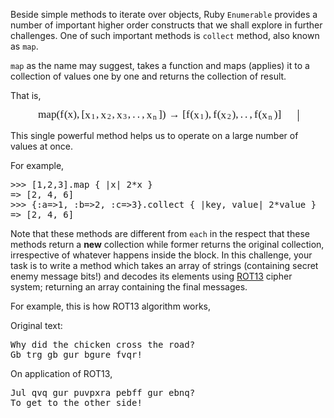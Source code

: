 Beside simple methods to iterate over objects, Ruby `Enumerable` provides a number of important higher order constructs that we shall explore in further challenges. One of such important methods is `collect` method, also known as `map`.

`map` as the name may suggest, takes a function and maps (applies) it to a collection of values one by one and returns the collection of result.

That is,<span class="MathJax_Preview"></span>

<div class="MathJax_Display" role="textbox" aria-readonly="true" style="text-align: center;"><span class="MathJax" id="MathJax-Element-1-Frame"><nobr><span class="math" id="MathJax-Span-1" style="width: 29.722em; display: inline-block;"><span style="display: inline-block; position: relative; width: 24.167em; height: 0px; font-size: 123%;"><span style="position: absolute; clip: rect(1.809em 1000.002em 3.119em -0.404em); top: -2.708em; left: 0.002em;"><span class="mrow" id="MathJax-Span-2"><span class="mtext" id="MathJax-Span-3" style="font-family: MathJax_Main;">map</span><span class="mo" id="MathJax-Span-4" style="font-family: MathJax_Main;">(</span><span class="mi" id="MathJax-Span-5" style="font-family: MathJax_Math-italic;">f<span style="display: inline-block; overflow: hidden; height: 1px; width: 0.047em;"></span></span><span class="mo" id="MathJax-Span-6" style="font-family: MathJax_Main;">(</span><span class="mi" id="MathJax-Span-7" style="font-family: MathJax_Math-italic;">x</span><span class="mo" id="MathJax-Span-8" style="font-family: MathJax_Main;">)</span><span class="mo" id="MathJax-Span-9" style="font-family: MathJax_Main;">,</span><span class="mo" id="MathJax-Span-10" style="font-family: MathJax_Main; padding-left: 0.183em;">[</span><span class="msubsup" id="MathJax-Span-11"><span style="display: inline-block; position: relative; width: 1.041em; height: 0px;"><span style="position: absolute; clip: rect(1.899em 1000.002em 2.622em -0.359em); top: -2.482em; left: 0.002em;"><span class="mi" id="MathJax-Span-12" style="font-family: MathJax_Math-italic;">x</span><span style="display: inline-block; width: 0px; height: 2.486em;"></span></span><span style="position: absolute; top: -2.211em; left: 0.589em;"><span class="mn" id="MathJax-Span-13" style="font-size: 70.7%; font-family: MathJax_Main;">1</span><span style="display: inline-block; width: 0px; height: 2.351em;"></span></span></span></span><span class="mo" id="MathJax-Span-14" style="font-family: MathJax_Main;">,</span><span class="msubsup" id="MathJax-Span-15" style="padding-left: 0.183em;"><span style="display: inline-block; position: relative; width: 1.041em; height: 0px;"><span style="position: absolute; clip: rect(1.899em 1000.002em 2.622em -0.359em); top: -2.482em; left: 0.002em;"><span class="mi" id="MathJax-Span-16" style="font-family: MathJax_Math-italic;">x</span><span style="display: inline-block; width: 0px; height: 2.486em;"></span></span><span style="position: absolute; top: -2.211em; left: 0.589em;"><span class="mn" id="MathJax-Span-17" style="font-size: 70.7%; font-family: MathJax_Main;">2</span><span style="display: inline-block; width: 0px; height: 2.351em;"></span></span></span></span><span class="mo" id="MathJax-Span-18" style="font-family: MathJax_Main;">,</span><span class="msubsup" id="MathJax-Span-19" style="padding-left: 0.183em;"><span style="display: inline-block; position: relative; width: 1.041em; height: 0px;"><span style="position: absolute; clip: rect(1.899em 1000.002em 2.622em -0.359em); top: -2.482em; left: 0.002em;"><span class="mi" id="MathJax-Span-20" style="font-family: MathJax_Math-italic;">x</span><span style="display: inline-block; width: 0px; height: 2.486em;"></span></span><span style="position: absolute; top: -2.211em; left: 0.589em;"><span class="mn" id="MathJax-Span-21" style="font-size: 70.7%; font-family: MathJax_Main;">3</span><span style="display: inline-block; width: 0px; height: 2.351em;"></span></span></span></span><span class="mo" id="MathJax-Span-22" style="font-family: MathJax_Main;">,</span><span class="mo" id="MathJax-Span-23" style="font-family: MathJax_Main; padding-left: 0.183em;">.</span><span class="mo" id="MathJax-Span-24" style="font-family: MathJax_Main; padding-left: 0.183em;">.</span><span class="mo" id="MathJax-Span-25" style="font-family: MathJax_Main; padding-left: 0.183em;">,</span><span class="msubsup" id="MathJax-Span-26" style="padding-left: 0.183em;"><span style="display: inline-block; position: relative; width: 1.131em; height: 0px;"><span style="position: absolute; clip: rect(1.899em 1000.002em 2.622em -0.359em); top: -2.482em; left: 0.002em;"><span class="mi" id="MathJax-Span-27" style="font-family: MathJax_Math-italic;">x</span><span style="display: inline-block; width: 0px; height: 2.486em;"></span></span><span style="position: absolute; top: -2.166em; left: 0.589em;"><span class="mi" id="MathJax-Span-28" style="font-size: 70.7%; font-family: MathJax_Math-italic;">n</span><span style="display: inline-block; width: 0px; height: 2.306em;"></span></span></span></span><span class="mo" id="MathJax-Span-29" style="font-family: MathJax_Main;">]</span><span class="mo" id="MathJax-Span-30" style="font-family: MathJax_Main;">)</span><span class="mo" id="MathJax-Span-31" style="font-family: MathJax_Main; padding-left: 0.273em;">→</span><span class="mo" id="MathJax-Span-32" style="font-family: MathJax_Main; padding-left: 0.273em;">[</span><span class="mi" id="MathJax-Span-33" style="font-family: MathJax_Math-italic;">f<span style="display: inline-block; overflow: hidden; height: 1px; width: 0.047em;"></span></span><span class="mo" id="MathJax-Span-34" style="font-family: MathJax_Main;">(</span><span class="msubsup" id="MathJax-Span-35"><span style="display: inline-block; position: relative; width: 1.041em; height: 0px;"><span style="position: absolute; clip: rect(1.899em 1000.002em 2.622em -0.359em); top: -2.482em; left: 0.002em;"><span class="mi" id="MathJax-Span-36" style="font-family: MathJax_Math-italic;">x</span><span style="display: inline-block; width: 0px; height: 2.486em;"></span></span><span style="position: absolute; top: -2.211em; left: 0.589em;"><span class="mn" id="MathJax-Span-37" style="font-size: 70.7%; font-family: MathJax_Main;">1</span><span style="display: inline-block; width: 0px; height: 2.351em;"></span></span></span></span><span class="mo" id="MathJax-Span-38" style="font-family: MathJax_Main;">)</span><span class="mo" id="MathJax-Span-39" style="font-family: MathJax_Main;">,</span><span class="mi" id="MathJax-Span-40" style="font-family: MathJax_Math-italic; padding-left: 0.183em;">f<span style="display: inline-block; overflow: hidden; height: 1px; width: 0.047em;"></span></span><span class="mo" id="MathJax-Span-41" style="font-family: MathJax_Main;">(</span><span class="msubsup" id="MathJax-Span-42"><span style="display: inline-block; position: relative; width: 1.041em; height: 0px;"><span style="position: absolute; clip: rect(1.899em 1000.002em 2.622em -0.359em); top: -2.482em; left: 0.002em;"><span class="mi" id="MathJax-Span-43" style="font-family: MathJax_Math-italic;">x</span><span style="display: inline-block; width: 0px; height: 2.486em;"></span></span><span style="position: absolute; top: -2.211em; left: 0.589em;"><span class="mn" id="MathJax-Span-44" style="font-size: 70.7%; font-family: MathJax_Main;">2</span><span style="display: inline-block; width: 0px; height: 2.351em;"></span></span></span></span><span class="mo" id="MathJax-Span-45" style="font-family: MathJax_Main;">)</span><span class="mo" id="MathJax-Span-46" style="font-family: MathJax_Main;">,</span><span class="mo" id="MathJax-Span-47" style="font-family: MathJax_Main; padding-left: 0.183em;">.</span><span class="mo" id="MathJax-Span-48" style="font-family: MathJax_Main; padding-left: 0.183em;">.</span><span class="mo" id="MathJax-Span-49" style="font-family: MathJax_Main; padding-left: 0.183em;">,</span><span class="mi" id="MathJax-Span-50" style="font-family: MathJax_Math-italic; padding-left: 0.183em;">f<span style="display: inline-block; overflow: hidden; height: 1px; width: 0.047em;"></span></span><span class="mo" id="MathJax-Span-51" style="font-family: MathJax_Main;">(</span><span class="msubsup" id="MathJax-Span-52"><span style="display: inline-block; position: relative; width: 1.131em; height: 0px;"><span style="position: absolute; clip: rect(1.899em 1000.002em 2.622em -0.359em); top: -2.482em; left: 0.002em;"><span class="mi" id="MathJax-Span-53" style="font-family: MathJax_Math-italic;">x</span><span style="display: inline-block; width: 0px; height: 2.486em;"></span></span><span style="position: absolute; top: -2.166em; left: 0.589em;"><span class="mi" id="MathJax-Span-54" style="font-size: 70.7%; font-family: MathJax_Math-italic;">n</span><span style="display: inline-block; width: 0px; height: 2.306em;"></span></span></span></span><span class="mo" id="MathJax-Span-55" style="font-family: MathJax_Main;">)</span><span class="mo" id="MathJax-Span-56" style="font-family: MathJax_Main;">]</span></span><span style="display: inline-block; width: 0px; height: 2.712em;"></span></span></span><span style="border-left-width: 0.003em; border-left-style: solid; display: inline-block; overflow: hidden; width: 0px; height: 1.336em; vertical-align: -0.386em;"></span></span></nobr></span></div>

<script type="math/tex; mode=display" id="MathJax-Element-1">\text{map}(f(x), [x_1, x_2, x_3, .. , x_n]) \rightarrow [f(x_1), f(x_2), .. , f(x_n)]</script>

This single powerful method helps us to operate on a large number of values at once.

For example,

<div class="highlight">

<pre><span class="o">>>></span> <span class="p">[</span><span class="mi">1</span><span class="p">,</span><span class="mi">2</span><span class="p">,</span><span class="mi">3</span><span class="p">].</span><span class="n">map</span> <span class="p">{</span> <span class="o">|</span><span class="n">x</span><span class="o">|</span> <span class="mi">2</span><span class="o">*</span><span class="n">x</span> <span class="p">}</span>
<span class="o">=></span> <span class="p">[</span><span class="mi">2</span><span class="p">,</span> <span class="mi">4</span><span class="p">,</span> <span class="mi">6</span><span class="p">]</span>
<span class="o">>>></span> <span class="p">{</span><span class="o">:</span><span class="n">a</span><span class="o">=></span><span class="mi">1</span><span class="p">,</span> <span class="o">:</span><span class="n">b</span><span class="o">=></span><span class="mi">2</span><span class="p">,</span> <span class="o">:</span><span class="n">c</span><span class="o">=></span><span class="mi">3</span><span class="p">}.</span><span class="n">collect</span> <span class="p">{</span> <span class="o">|</span><span class="n">key</span><span class="p">,</span> <span class="n">value</span><span class="o">|</span> <span class="mi">2</span><span class="o">*</span><span class="n">value</span> <span class="p">}</span>
<span class="o">=></span> <span class="p">[</span><span class="mi">2</span><span class="p">,</span> <span class="mi">4</span><span class="p">,</span> <span class="mi">6</span><span class="p">]</span>
</pre>

</div>

Note that these methods are different from `each` in the respect that these methods return a **new** collection while former returns the original collection, irrespective of whatever happens inside the block. In this challenge, your task is to write a method which takes an array of strings (containing secret enemy message bits!) and decodes its elements using [ROT13](http://en.wikipedia.org/wiki/ROT13) cipher system; returning an array containing the final messages.

For example, this is how ROT13 algorithm works,

Original text:

<div class="highlight">

<pre><span class="n">Why</span> <span class="n">did</span> <span class="n">the</span> <span class="n">chicken</span> <span class="n">cross</span> <span class="n">the</span> <span class="n">road</span><span class="o">?</span>
<span class="n">Gb</span> <span class="n">trg</span> <span class="n">gb</span> <span class="n">gur</span> <span class="n">bgure</span> <span class="n">fvqr</span><span class="o">!</span>
</pre>

</div>

On application of ROT13,

<div class="highlight">

<pre><span class="n">Jul</span> <span class="n">qvq</span> <span class="n">gur</span> <span class="n">puvpxra</span> <span class="n">pebff</span> <span class="n">gur</span> <span class="n">ebnq</span><span class="o">?</span>
<span class="n">To</span> <span class="n">get</span> <span class="n">to</span> <span class="n">the</span> <span class="n">other</span> <span class="n">side</span><span class="o">!</span>
</pre>
